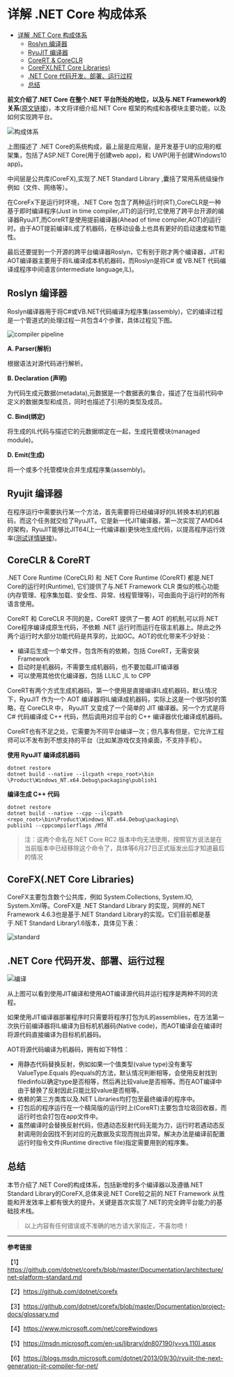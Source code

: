 # 详解 .NET Core 构成体系

<!-- TOC depthFrom:1 depthTo:6 withLinks:1 updateOnSave:1 orderedList:0 -->

- [详解 .NET Core 构成体系](#详解-net-core-构成体系)
	- [Roslyn 编译器](#roslyn-编译器)
	- [RyuJIT 编译器](#ryujit-编译器)
	- [CoreRT & CoreCLR](#corert-coreclr)
	- [CoreFX(.NET Core Libraries)](#corefxnet-core-libraries)
	- [.NET Core 代码开发、部署、运行过程](#net-core-代码开发部署运行过程)
	- [总结](#总结)

<!-- /TOC -->


**前文介绍了.NET Core 在整个.NET 平台所处的地位，以及与.NET Framework的关系**([原文链接](http://www.cnblogs.com/vipyoumay/p/5603928.html))，本文将详细介绍.NET Core 框架的构成和各模块主要功能，以及如何实现跨平台。

![构成体系](http://qiniu.xdpie.com/7016f04d0ddfacd104e1f43a703b0f39.png?imageView2/2/w/700)

上图描述了 .NET Core的系统构成，最上层是应用层，是开发基于UI的应用的框架集，包括了ASP.NET Core(用于创建web app)，和 UWP(用于创建Windows10 app)。

中间层是公共库(CoreFX),实现了.NET Standard Library ,囊括了常用系统级操作例如（文件、网络等）。

在CoreFx下是运行时环境，.NET Core 包含了两种运行时(RT),CoreCLR是一种基于即时编译程序(Just in time compiler,JIT)的运行时,它使用了跨平台开源的编译器RyuJIT,而CoreRT是使用提前编译器(Ahead of time compiler,AOT)的运行时。由于AOT提前编译IL成了机器码，在移动设备上也具有更好的启动速度和节能性。

最后还要提到一个开源的跨平台编译器Roslyn，它有别于刚才两个编译器，JIT和AOT编译器主要用于将IL编译成本机机器码，而Roslyn是将C# 或 VB.NET 代码编译成程序中间语言(intermediate language,IL)。

## Roslyn 编译器
Roslyn编译器用于将C#或VB.NET代码编译为程序集(assembly)，它的编译过程是一个管道式的处理过程一共包含4个步骤，具体过程见下图。

![compiler pipeline](http://qiniu.xdpie.com/67c85d7cd5052d62769327d5ba605df3.png?imageView2/2/w/700)


**A. Parser(解析)**

根据语法对源代码进行解析。

**B. Declaration (声明)**

为代码生成元数据(metadata),元数据是一个数据表的集合，描述了在当前代码中定义的数据类型和成员，同时也描述了引用的类型及成员。

**C. Bind(绑定)**

将生成的IL代码与描述它的元数据绑定在一起，生成托管模块(managed module)。

**D. Emit(生成)**

将一个或多个托管模块合并生成程序集(assembly)。

## Ryujit 编译器
在程序运行中需要执行某一个方法，首先需要将已经编译好的IL转换本机的机器码，而这个任务就交给了RyuJIT。它是新一代JIT编译器，第一次实现了AMD64的架构，RyuJIT能够比JIT64(上一代编译器)更快地生成代码，以提高程序运行效率([测试详情链接](测试详情链接))。

## CoreCLR & CoreRT
.NET Core Runtime (CoreCLR) 和 .NET Core Runtime (CoreRT) 都是.NET Core的运行时(Runtime),
它们提供了与.NET Framework CLR 类似的核心功能(内存管理、程序集加载、安全性、异常、线程管理等)，可由面向于运行时的所有语言使用。

CoreRT 和 CoreCLR 不同的是，CoreRT 提供了一套
AOT 的机制,可以将.NET Core程序编译成原生代码，不依赖 .NET 运行时而运行在宿主机器上。除此之外两个运行时大部分功能代码是共享的，比如GC。AOT的优化带来不少好处：

* 编译后生成一个单文件，包含所有的依赖，包括 CoreRT，无需安装Framework
* 启动时是机器码，不需要生成机器码，也不要加载JIT编译器
* 可以使用其他优化编译器，包括 LLILC ,IL to CPP

CoreRT有两个方式生成机器码，第一个使用是直接编译IL成机器码，默认情况下，RyuJIT 作为一个 AOT 编译器将IL编译成机器码，实际上这是一个很巧妙的策略，在 CoreCLR 中， RyuJIT 又变成了一个简单的 JIT 编译器。另一个方式是将 C# 代码编译成 C++ 代码，然后调用对应平台的 C++ 编译器优化编译成机器码。

CoreRT也有不足之处，它需要为不同平台编译一次；但凡事有但是，它允许工程师可以不发布到不想支持的平台（比如某游戏仅支持桌面，不支持手机）。

**使用 RyuJIT 编译成机器码**

```
dotnet restore
dotnet build --native --ilcpath <repo_root>\bin
\Product\Windows_NT.x64.Debug\packaging\publish1
```

**编译生成 C++ 代码**

```
dotnet restore
dotnet build --native --cpp --ilcpath <repo_root>\bin\Product\Windows_NT.x64.Debug\packaging\
publish1 --cppcompilerflags /MTd

```

>注：这两个命名在.NET Core RC2 版本中均无法使用，按照官方说法是在当前版本中已经移除这个命令了，具体等6月27日正式版发出后才知道最后的情况

## CoreFX(.NET Core Libraries)
CoreFX主要包含数个公共库，例如  System.Collections, System.IO, System.Xml等。CoreFX是 .NET Standard Library 的实现，同样的.NET Framework 4.6.3也是基于.NET Standard Library的实现。它们目前都是基于.NET Standard Library1.6版本，具体见下表：

![standard](http://qiniu.xdpie.com/897d9d5723e96c5091dbc79c1e0d40a4.png?imageView2/2/w/700)

## .NET Core 代码开发、部署、运行过程

![编译](http://qiniu.xdpie.com/4f7a6e1f45ef53d6de5e2b9734515372.png?imageView2/2/w/700)

从上图可以看到使用JIT编译和使用AOT编译源代码并运行程序是两种不同的流程。

如果使用JIT编译器部署程序时只需要将程序打包为IL的assemblies，在方法第一次执行前编译器将IL编译为目标机机器码(Native code)，而AOT编译会在编译时将源代码直接编译为目标机机器码。

AOT将源代码编译为机器码，拥有如下特性：

* 用静态代码替换反射，例如如果一个值类型(value type)没有重写 ValueType.Equals 的equals的方法，默认情况判断相等，会使用反射找到filedinfo以确定type是否相等，然后再比较value是否相等。而在AOT编译中由于替换了反射因此只能比较value是否相等。
* 依赖的第三方类库以及.NET Libraries均打包至最终编译的程序中。
* 打包后的程序运行在一个精简版的运行时上(CoreRT)主要包含垃圾回收器，而运行时也会打包在app文件中。
* 虽然编译时会替换反射代码，但遇动态反射代码无能为力，运行时若遇动态反射调用则会因找不到对应的元数据及实现而抛出异常。解决办法是编译前配置运行时指令文件(Runtime directive file)指定需要用到的程序集。

## 总结

本节介绍了.NET Core的构成体系，包括新增的多个编译器以及遵循.NET Standard Library的CoreFX,总体来说.NET Core较之前的.NET Framework 从性能和开发效率上都有很大的提升。关键是首次实现了.NET的完全跨平台能力的基础技术栈。


> 以上内容有任何错误或不准确的地方请大家指正，不喜勿喷！

----

**参考链接**

【1】https://github.com/dotnet/corefx/blob/master/Documentation/architecture/net-platform-standard.md

【2】https://github.com/dotnet/corefx

【3】https://github.com/dotnet/corefx/blob/master/Documentation/project-docs/glossary.md

【4】https://www.microsoft.com/net/core#windows

【5】https://msdn.microsoft.com/en-us/library/dn807190(v=vs.110).aspx

【6】https://blogs.msdn.microsoft.com/dotnet/2013/09/30/ryujit-the-next-generation-jit-compiler-for-net/
